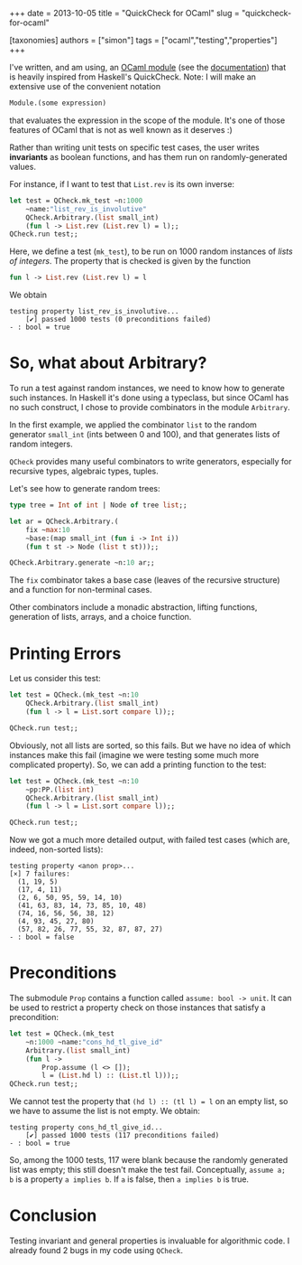 +++
date = 2013-10-05
title = "QuickCheck for OCaml"
slug = "quickcheck-for-ocaml"

[taxonomies]
authors = ["simon"]
tags  = ["ocaml","testing","properties"]
+++

I've written, and am using, an [OCaml module](https://github.com/c-cube/qcheck/blob/767e455a81c6a8748f48e22194927e24aad4cd29/src/core/QCheck.mli) (see the [documentation](https://c-cube.github.io/qcheck/)) that is heavily inspired from Haskell's QuickCheck. Note: I will make an extensive use of the convenient notation

```ocaml
Module.(some expression)
```

that evaluates the expression in the scope of the module. It's one of those features of OCaml that is not as well known as it deserves :)

Rather than writing unit tests on specific test cases, the user writes **invariants** as boolean functions, and has them run on randomly-generated values.

For instance, if I want to test that `List.rev` is its own inverse:

```ocaml
let test = QCheck.mk_test ~n:1000
    ~name:"list_rev_is_involutive"
    QCheck.Arbitrary.(list small_int)
    (fun l -> List.rev (List.rev l) = l);;
QCheck.run test;;
```

Here, we define a test (`mk_test`), to be run on 1000 random instances of *lists of integers*. The property that is checked is given by the function

```ocaml
fun l -> List.rev (List.rev l) = l
```

We obtain

    testing property list_rev_is_involutive...
        [✔] passed 1000 tests (0 preconditions failed)
    - : bool = true

So, what about Arbitrary?
=========================

To run a test against random instances, we need to know how to generate such instances. In Haskell it's done using a typeclass, but since OCaml has no such construct, I chose to provide combinators in the module `Arbitrary`.

In the first example, we applied the combinator `list` to the random generator `small_int` (ints between 0 and 100), and that generates lists of random integers.

`QCheck` provides many useful combinators to write generators, especially for recursive types, algebraic types, tuples.

Let's see how to generate random trees:

```ocaml
type tree = Int of int | Node of tree list;;

let ar = QCheck.Arbitrary.(
    fix ~max:10
    ~base:(map small_int (fun i -> Int i))
    (fun t st -> Node (list t st)));;

QCheck.Arbitrary.generate ~n:10 ar;;
```

The `fix` combinator takes a base case (leaves of the recursive structure) and a function for non-terminal cases.

Other combinators include a monadic abstraction, lifting functions, generation of lists, arrays, and a choice function.

Printing Errors
===============

Let us consider this test:

```ocaml
let test = QCheck.(mk_test ~n:10
    QCheck.Arbitrary.(list small_int)
    (fun l -> l = List.sort compare l));;

QCheck.run test;;
```

Obviously, not all lists are sorted, so this fails. But we have no idea of which instances make this fail (imagine we were testing some much more complicated property). So, we can add a printing function to the test:

```ocaml
let test = QCheck.(mk_test ~n:10
    ~pp:PP.(list int)
    QCheck.Arbitrary.(list small_int)
    (fun l -> l = List.sort compare l));;

QCheck.run test;;
```

Now we got a much more detailed output, with failed test cases (which are, indeed, non-sorted lists):

    testing property <anon prop>...
    [×] 7 failures:
      (1, 19, 5)
      (17, 4, 11)
      (2, 6, 50, 95, 59, 14, 10)
      (41, 63, 83, 14, 73, 85, 10, 48)
      (74, 16, 56, 56, 38, 12)
      (4, 93, 45, 27, 80)
      (57, 82, 26, 77, 55, 32, 87, 87, 27)
    - : bool = false

Preconditions
=============

The submodule `Prop` contains a function called `assume: bool -> unit`. It can be used to restrict a property check on those instances that satisfy a precondition:

```ocaml
let test = QCheck.(mk_test
    ~n:1000 ~name:"cons_hd_tl_give_id"
    Arbitrary.(list small_int)
    (fun l ->
        Prop.assume (l <> []);
        l = (List.hd l) :: (List.tl l)));;
QCheck.run test;;
```

We cannot test the property that `(hd l) :: (tl l) = l` on an empty list, so we have to assume the list is not empty. We obtain:

    testing property cons_hd_tl_give_id...
        [✔] passed 1000 tests (117 preconditions failed)
    - : bool = true

So, among the 1000 tests, 117 were blank because the randomly generated list was empty; this still doesn't make the test fail. Conceptually, `assume a; b` is a property `a implies b`. If `a` is false, then `a implies b` is true.

Conclusion
==========

Testing invariant and general properties is invaluable for algorithmic code. I already found 2 bugs in my code using `QCheck`.
